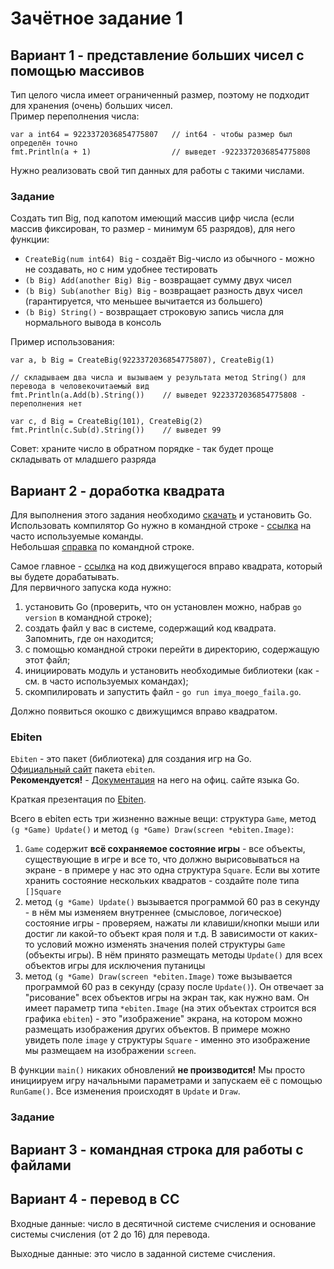 # Зачётное задание 1
## Вариант 1 - представление больших чисел с помощью массивов
Тип целого числа имеет ограниченный размер, поэтому не подходит для хранения (очень) больших чисел.<br> 
Пример переполнения числа:
```golang
var a int64 = 9223372036854775807   // int64 - чтобы размер был определён точно
fmt.Println(a + 1)                  // выведет -9223372036854775808
```
Нужно реализовать свой тип данных для работы с такими числами.

### Задание
Создать тип Big, под капотом имеющий массив цифр числа (если массив фиксирован, то размер - минимум 65 разрядов), для него функции:
- `CreateBig(num int64) Big` - создаёт Big-число из обычного - можно не создавать, но с ним удобнее тестировать
- `(b Big) Add(another Big) Big` - возвращает сумму двух чисел
- `(b Big) Sub(another Big) Big` - возвращает разность двух чисел (гарантируется, что меньшее вычитается из большего)
- `(b Big) String()` - возвращает строковую запись числа для нормального вывода в консоль

Пример использования:
```golang
var a, b Big = CreateBig(9223372036854775807), CreateBig(1)

// складываем два числа и вызываем у результата метод String() для перевода в человекочитаемый вид
fmt.Println(a.Add(b).String())    // выведет 9223372036854775808 - переполнения нет

var c, d Big = CreateBig(101), CreateBig(2)
fmt.Println(c.Sub(d).String())    // выведет 99
```
Совет: храните число в обратном порядке - так будет проще складывать от младшего разряда
## Вариант 2 - доработка квадрата
Для выполнения этого задания необходимо [скачать](https://go.dev/dl/) и установить Go.<br>
Использовать компилятор Go нужно в командной строке - [ссылка](https://github.com/papashik/go57/blob/main/lesson8_cmd.md) на часто используемые команды.<br>
Небольшая [справка](https://python-teach.ru/osnovi-programmirovanija/komandnaya-stroka-dlya-nachinayushhih-programmistov/?ysclid=lqdw6zx352755609181) по командной строке.<br>

Самое главное - [ссылка](https://onlinegdb.com/cjxq0JHrZ) на код движущегося вправо квадрата, который вы будете дорабатывать.<br>
Для первичного запуска кода нужно:
1. установить Go (проверить, что он установлен можно, набрав `go version` в командной строке);
2. создать файл у вас в системе, содержащий код квадрата. Запомнить, где он находится;
3. с помощью командной строки перейти в директорию, содержащую этот файл;
4. инициировать модуль и установить необходимые библиотеки (как - см. в часто используемых командах);
5. скомпилировать и запустить файл - `go run imya_moego_faila.go`.

Должно появиться окошко с движущимся вправо квадратом.

### Ebiten
`Ebiten` - это пакет (библиотека) для создания игр на Go.<br>
[Официальный сайт](https://ebitengine.org) пакета `ebiten`.<br>
**Рекомендуется!** - [Документация](https://pkg.go.dev/github.com/hajimehoshi/ebiten/v2) на него на офиц. сайте языка Go.

Краткая презентация по [Ebiten](https://github.com/papashik/go57/files/13728923/Ebiten.pptx).

Всего в ebiten есть три жизненно важные вещи: структура `Game`, метод `(g *Game) Update()` и метод `(g *Game) Draw(screen *ebiten.Image)`:
1. `Game` содержит **всё сохраняемое состояние игры** - все объекты, существующие в игре и все то, что должно вырисовываться на экране - в примере у нас это одна структура `Square`. Если вы хотите хранить состояние нескольких квадратов - создайте поле типа `[]Square`
2. метод `(g *Game) Update()` вызывается программой 60 раз в секунду - в нём мы изменяем внутреннее (смысловое, логическое) состояние игры - проверяем, нажаты ли клавиши/кнопки мыши или достиг ли какой-то объект края поля и т.д. В зависимости от каких-то условий можно изменять значения полей структуры `Game` (объекты игры). В нём принято размещать методы `Update()` для всех объектов игры для исключения путаницы
3. метод `(g *Game) Draw(screen *ebiten.Image)` тоже вызывается программой 60 раз в секунду (сразу после `Update()`). Он отвечает за "рисование" всех объектов игры на экран так, как нужно вам. Он имеет параметр типа `*ebiten.Image` (на этих объектах строится вся графика `ebiten`) - это "изображение" экрана, на котором можно размещать изображения других объектов. В примере можно увидеть поле `image` у структуры `Square` - именно это изображение мы размещаем на изображении `screen`.

В функции `main()` никаких обновлений **не производится!** Мы просто инициируем игру начальными параметрами и запускаем её с помощью `RunGame()`. Все изменения происходят в `Update` и `Draw`.


### Задание

## Вариант 3 - командная строка для работы с файлами

## Вариант 4 - перевод в СС
Входные данные: число в десятичной системе счисления и основание системы счисления (от 2 до 16) для перевода.

Выходные данные: это число в заданной системе счисления.
